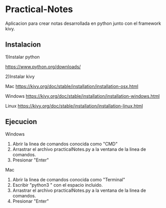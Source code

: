 # Practical-Notes

Aplicacion para crear notas desarrollada en python junto con el framework kivy.

Instalacion
------------------------------------------------------------------------------------------------------------------

1)Instalar python 

https://www.python.org/downloads/

2)Instalar kivy

Mac
https://kivy.org/doc/stable/installation/installation-osx.html

Windows
https://kivy.org/doc/stable/installation/installation-windows.html

Linux
https://kivy.org/doc/stable/installation/installation-linux.html

Ejecucion
------------------------------------------------------------------------------------------------------------------
Windows
1) Abrir la linea de comandos conocida como "CMD" 
2) Arrastrar el archivo practicalNotes.py a la ventana de la linea de comandos.
3) Presionar "Enter"

Mac
1) Abrir la linea de comandos conocida como "Terminal"
2) Escribir "python3 " con el espacio incluido.
3) Arrastrar el archivo practicalNotes.py a la ventana de la linea de comandos.
4) Presionar "Enter"
